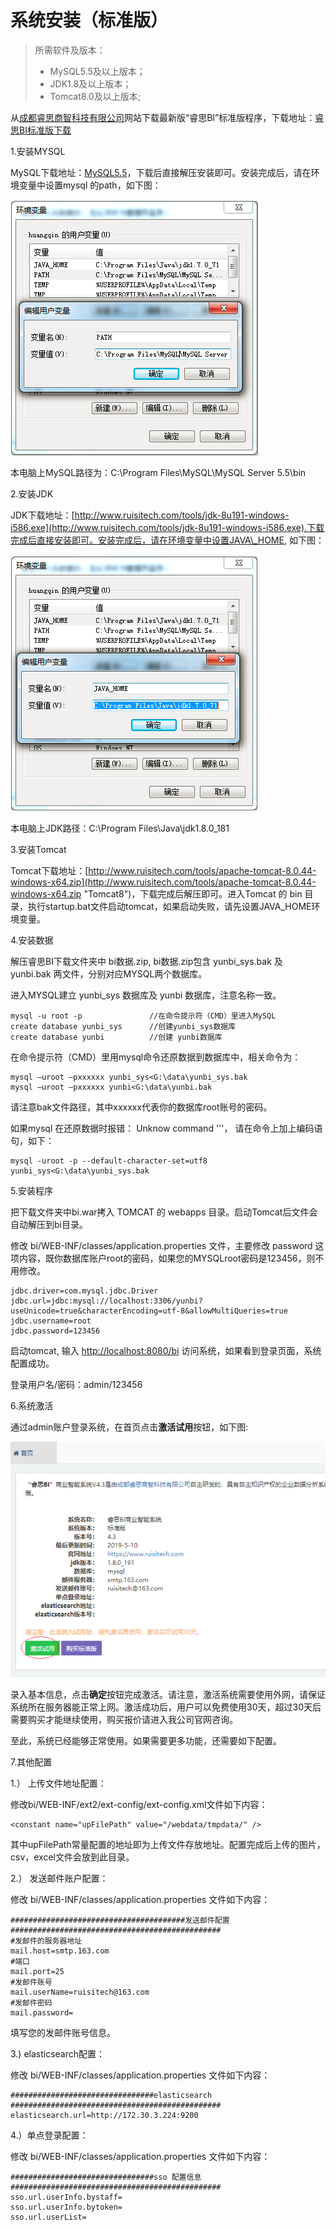 # 系统安装（标准版）

> 所需软件及版本：
>
> * MySQL5.5及以上版本；
> * JDK1.8及以上版本；
> * Tomcat8.0及以上版本;

从[成都睿思商智科技有限公司](http://www.ruisitech.com)网站下载最新版“睿思BI”标准版程序，下载地址：[睿思BI标准版下载](https://www.ruisitech.com/downbase.html)

1.安装MYSQL

MySQL下载地址：[MySQL5.5](http://www.ruisitech.com/tools/mysql5.5.27_win64_zol.zip)，下载后直接解压安装即可。安装完成后，请在环境变量中设置mysql 的path，如下图：

![设置MySQL环境变量](QQ图片20161206144815.png)

本电脑上MySQL路径为：C:\Program Files\MySQL\MySQL Server 5.5\bin

2.安装JDK

JDK下载地址：[http://www.ruisitech.com/tools/jdk-8u191-windows-i586.exe](http://www.ruisitech.com/tools/jdk-8u191-windows-i586.exe).下载完成后直接安装即可。安装完成后，请在环境变量中设置JAVA\_HOME, 如下图：

![设置JDK环境变量](QQ图片20161206145332.png)

本电脑上JDK路径：C:\Program Files\Java\jdk1.8.0\_181

3.安装Tomcat

Tomcat下载地址：[http://www.ruisitech.com/tools/apache-tomcat-8.0.44-windows-x64.zip](http://www.ruisitech.com/tools/apache-tomcat-8.0.44-windows-x64.zip "Tomcat8")，下载完成后解压即可。进入Tomcat 的 bin 目录，执行startup.bat文件启动tomcat，如果启动失败，请先设置JAVA\_HOME环境变量。

4.安装数据

解压睿思BI下载文件夹中 bi数据.zip, bi数据.zip包含 yunbi\_sys.bak 及 yunbi.bak 两文件，分别对应MYSQL两个数据库。

进入MYSQL建立 yunbi\_sys 数据库及 yunbi 数据库，注意名称一致。

```
mysql -u root -p               //在命令提示符（CMD）里进入MySQL
create database yunbi_sys      //创建yunbi_sys数据库
create database yunbi          //创建 yunbi数据库
```

在命令提示符（CMD）里用mysql命令还原数据到数据库中，相关命令为：

```
mysql –uroot –pxxxxxx yunbi_sys<G:\data\yunbi_sys.bak  
mysql –uroot –pxxxxxx yunbi<G:\data\yunbi.bak
```

请注意bak文件路径，其中xxxxxx代表你的数据库root账号的密码。

如果mysql 在还原数据时报错：  Unknow command '\''， 请在命令上加上编码语句，如下：

```
mysql -uroot -p --default-character-set=utf8  yunbi_sys<G:\data\yunbi_sys.bak
```

5.安装程序

把下载文件夹中bi.war拷入 TOMCAT 的 webapps 目录。启动Tomcat后文件会自动解压到bi目录。

修改 bi/WEB-INF/classes/application.properties 文件，主要修改 password 这项内容，既你数据库账户root的密码，如果您的MYSQLroot密码是123456，则不用修改。

```
jdbc.driver=com.mysql.jdbc.Driver
jdbc.url=jdbc:mysql://localhost:3306/yunbi?useUnicode=true&characterEncoding=utf-8&allowMultiQueries=true
jdbc.username=root
jdbc.password=123456
```

启动tomcat, 输入 [http://localhost:8080/bi](http://localhost:8080/bi) 访问系统，如果看到登录页面，系统配置成功。

登录用户名/密码：admin/123456

6.系统激活

通过admin账户登录系统，在首页点击**激活试用**按钮，如下图:

![](/assets/import994.png)

录入基本信息，点击**确定**按钮完成激活。请注意，激活系统需要使用外网，请保证系统所在服务器能正常上网。激活成功后，用户可以免费使用30天，超过30天后需要购买才能继续使用，购买报价请进入我公司官网咨询。

至此，系统已经能够正常使用。如果需要更多功能，还需要如下配置。

7.其他配置

1.） 上传文件地址配置：

修改bi/WEB-INF/ext2/ext-config/ext-config.xml文件如下内容：

```
<constant name="upFilePath" value="/webdata/tmpdata/" />
```

其中upFilePath常量配置的地址即为上传文件存放地址。配置完成后上传的图片，csv，excel文件会放到此目录。

2.） 发送邮件账户配置：

修改 bi/WEB-INF/classes/application.properties 文件如下内容：

```
#######################################发送邮件配置###############################################
#发邮件的服务器地址
mail.host=smtp.163.com
#端口
mail.port=25
#发邮件账号
mail.userName=ruisitech@163.com
#发邮件密码
mail.password=
```

填写您的发邮件账号信息。

3.\) elasticsearch配置：

修改 bi/WEB-INF/classes/application.properties 文件如下内容：

```
################################elasticsearch ###############################################
elasticsearch.url=http://172.30.3.224:9200
```

4.）单点登录配置：

修改 bi/WEB-INF/classes/application.properties 文件如下内容：

```
################################sso 配置信息 ###############################################
sso.url.userInfo.bystaff=
sso.url.userInfo.bytoken=
sso.url.userList=
```



